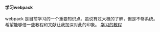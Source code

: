 #### 学习webpack 

webpack 是目前学习的一个重要知识点。虽说有过大概的了解，但是不够系统。希望能够借一些教程和文献让我加深对此的印象。
[学习的教程](https://segmentfault.com/a/1190000006178770?_ea=1088498)